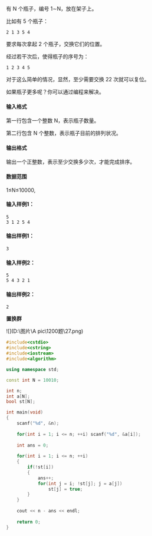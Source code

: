 有 N 个瓶子，编号 1∼N，放在架子上。

比如有 5 个瓶子：

```
2 1 3 5 4
```

要求每次拿起 2 个瓶子，交换它们的位置。

经过若干次后，使得瓶子的序号为：

```
1 2 3 4 5
```

对于这么简单的情况，显然，至少需要交换 22 次就可以复位。

如果瓶子更多呢？你可以通过编程来解决。

#### 输入格式

第一行包含一个整数 N，表示瓶子数量。

第二行包含 N 个整数，表示瓶子目前的排列状况。

#### 输出格式

输出一个正整数，表示至少交换多少次，才能完成排序。

#### 数据范围

1≤N≤10000,

#### 输入样例1：

```
5
3 1 2 5 4
```

#### 输出样例1：

```
3
```

#### 输入样例2：

```
5
5 4 3 2 1
```

#### 输出样例2：

```
2
```



**置换群**

![](D:\图片\A pic\1200题\27.png)



```cpp
#include<cstdio>
#include<cstring>
#include<iostream>
#include<algorithm>

using namespace std;

const int N = 10010;

int n;
int a[N];
bool st[N];

int main(void)
{
    scanf("%d", &n);
    
    for(int i = 1; i <= n; ++i) scanf("%d", &a[i]);
    
    int ans = 0;
    
    for(int i = 1; i <= n; ++i)
    {
        if(!st[i])
        {
            ans++;
            for(int j = i; !st[j]; j = a[j])
                st[j] = true;
        }
    }
    
    cout << n - ans << endl;
    
    return 0;
}
```

